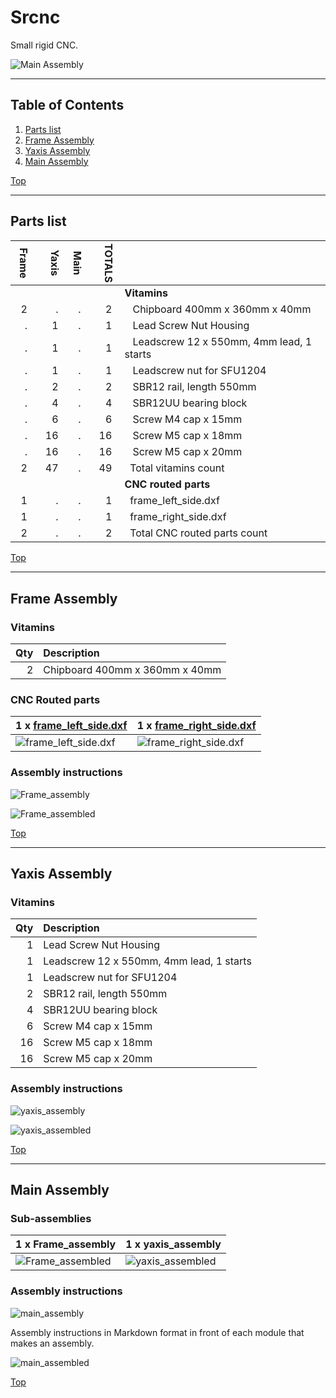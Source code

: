 <a name="TOP"></a>
# Srcnc
Small rigid CNC.

![Main Assembly](assemblies/main_assembled.png)

<span></span>

---
## Table of Contents
1. [Parts list](#Parts_list)
1. [Frame Assembly](#Frame_assembly)
1. [Yaxis Assembly](#yaxis_assembly)
1. [Main Assembly](#main_assembly)

<span></span>
[Top](#TOP)

---
<a name="Parts_list"></a>
## Parts list
| <span style="writing-mode: vertical-rl; text-orientation: mixed;">Frame</span> | <span style="writing-mode: vertical-rl; text-orientation: mixed;">Yaxis</span> | <span style="writing-mode: vertical-rl; text-orientation: mixed;">Main</span> | <span style="writing-mode: vertical-rl; text-orientation: mixed;">TOTALS</span> |  |
|---:|---:|---:|---:|:---|
|  |  |  | | **Vitamins** |
| &nbsp;&nbsp;2&nbsp; | &nbsp;&nbsp;.&nbsp; | &nbsp;&nbsp;.&nbsp; |  &nbsp;&nbsp;2&nbsp; | &nbsp;&nbsp; Chipboard 400mm x 360mm x 40mm |
| &nbsp;&nbsp;.&nbsp; | &nbsp;&nbsp;1&nbsp; | &nbsp;&nbsp;.&nbsp; |  &nbsp;&nbsp;1&nbsp; | &nbsp;&nbsp; Lead Screw Nut Housing |
| &nbsp;&nbsp;.&nbsp; | &nbsp;&nbsp;1&nbsp; | &nbsp;&nbsp;.&nbsp; |  &nbsp;&nbsp;1&nbsp; | &nbsp;&nbsp; Leadscrew 12 x 550mm, 4mm lead, 1 starts |
| &nbsp;&nbsp;.&nbsp; | &nbsp;&nbsp;1&nbsp; | &nbsp;&nbsp;.&nbsp; |  &nbsp;&nbsp;1&nbsp; | &nbsp;&nbsp; Leadscrew nut for SFU1204 |
| &nbsp;&nbsp;.&nbsp; | &nbsp;&nbsp;2&nbsp; | &nbsp;&nbsp;.&nbsp; |  &nbsp;&nbsp;2&nbsp; | &nbsp;&nbsp; SBR12 rail, length 550mm |
| &nbsp;&nbsp;.&nbsp; | &nbsp;&nbsp;4&nbsp; | &nbsp;&nbsp;.&nbsp; |  &nbsp;&nbsp;4&nbsp; | &nbsp;&nbsp; SBR12UU bearing block |
| &nbsp;&nbsp;.&nbsp; | &nbsp;&nbsp;6&nbsp; | &nbsp;&nbsp;.&nbsp; |  &nbsp;&nbsp;6&nbsp; | &nbsp;&nbsp; Screw M4 cap x 15mm |
| &nbsp;&nbsp;.&nbsp; | &nbsp;&nbsp;16&nbsp; | &nbsp;&nbsp;.&nbsp; |  &nbsp;&nbsp;16&nbsp; | &nbsp;&nbsp; Screw M5 cap x 18mm |
| &nbsp;&nbsp;.&nbsp; | &nbsp;&nbsp;16&nbsp; | &nbsp;&nbsp;.&nbsp; |  &nbsp;&nbsp;16&nbsp; | &nbsp;&nbsp; Screw M5 cap x 20mm |
| &nbsp;&nbsp;2&nbsp; | &nbsp;&nbsp;47&nbsp; | &nbsp;&nbsp;.&nbsp; | &nbsp;&nbsp;49&nbsp; | &nbsp;&nbsp;Total vitamins count |
|  |  |  | | **CNC routed parts** |
| &nbsp;&nbsp;1&nbsp; | &nbsp;&nbsp;.&nbsp; | &nbsp;&nbsp;.&nbsp; |  &nbsp;&nbsp;1&nbsp; | &nbsp;&nbsp;frame_left_side.dxf |
| &nbsp;&nbsp;1&nbsp; | &nbsp;&nbsp;.&nbsp; | &nbsp;&nbsp;.&nbsp; |  &nbsp;&nbsp;1&nbsp; | &nbsp;&nbsp;frame_right_side.dxf |
| &nbsp;&nbsp;2&nbsp; | &nbsp;&nbsp;.&nbsp; | &nbsp;&nbsp;.&nbsp; | &nbsp;&nbsp;2&nbsp; | &nbsp;&nbsp;Total CNC routed parts count |

<span></span>
[Top](#TOP)

---
<a name="Frame_assembly"></a>
## Frame Assembly
### Vitamins
|Qty|Description|
|---:|:----------|
|2| Chipboard 400mm x 360mm x 40mm|


### CNC Routed parts

| 1 x [frame_left_side.dxf](dxfs/frame_left_side.dxf) | 1 x [frame_right_side.dxf](dxfs/frame_right_side.dxf) |
|---|---|
| ![frame_left_side.dxf](dxfs/frame_left_side.png) | ![frame_right_side.dxf](dxfs/frame_right_side.png) 



### Assembly instructions
![Frame_assembly](assemblies/Frame_assembly.png)

![Frame_assembled](assemblies/Frame_assembled.png)

<span></span>
[Top](#TOP)

---
<a name="yaxis_assembly"></a>
## Yaxis Assembly
### Vitamins
|Qty|Description|
|---:|:----------|
|1| Lead Screw Nut Housing|
|1| Leadscrew 12 x 550mm, 4mm lead, 1 starts|
|1| Leadscrew nut for SFU1204|
|2| SBR12 rail, length 550mm|
|4| SBR12UU bearing block|
|6| Screw M4 cap x 15mm|
|16| Screw M5 cap x 18mm|
|16| Screw M5 cap x 20mm|


### Assembly instructions
![yaxis_assembly](assemblies/yaxis_assembly_tn.png)

![yaxis_assembled](assemblies/yaxis_assembled_tn.png)

<span></span>
[Top](#TOP)

---
<a name="main_assembly"></a>
## Main Assembly
### Sub-assemblies

| 1 x Frame_assembly | 1 x yaxis_assembly |
|---|---|
| ![Frame_assembled](assemblies/Frame_assembled_tn.png) | ![yaxis_assembled](assemblies/yaxis_assembled_tn.png) 



### Assembly instructions
![main_assembly](assemblies/main_assembly.png)

Assembly instructions in Markdown format in front of each module that makes an assembly.

![main_assembled](assemblies/main_assembled.png)

<span></span>
[Top](#TOP)
